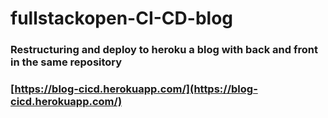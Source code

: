 # fullstackopen-CI-CD-blog

### Restructuring and deploy to heroku a blog with back and front in the same repository

### [https://blog-cicd.herokuapp.com/](https://blog-cicd.herokuapp.com/)
